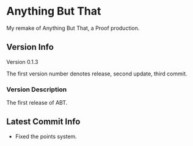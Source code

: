 # Anything But That

My remake of Anything But That, a Proof production.

## Version Info

Version 0.1.3

The first version number denotes release, second update, third commit.

### Version Description

The first release of ABT.

## Latest Commit Info

- Fixed the points system.
